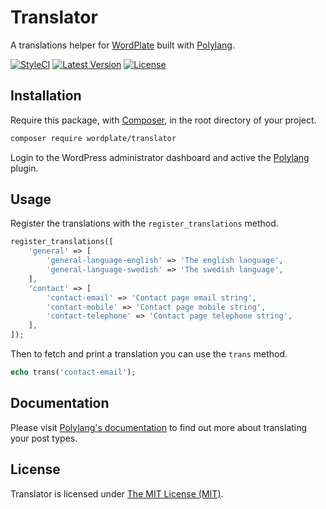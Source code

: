 # Translator

A translations helper for [WordPlate](https://wordplate.github.io/) built with [Polylang](https://wordpress.org/plugins/polylang/).

[![StyleCI](https://styleci.io/repos/58547586/shield?style=flat)](https://styleci.io/repos/58547586)
[![Latest Version](https://img.shields.io/github/release/wordplate/translator.svg?style=flat)](https://github.com/wordplate/translator/releases)
[![License](https://img.shields.io/packagist/l/wordplate/translator.svg?style=flat)](https://packagist.org/packages/wordplate/translator)

## Installation

Require this package, with [Composer](https://getcomposer.org/), in the root directory of your project.

```bash
composer require wordplate/translator
```

Login to the WordPress administrator dashboard and active the [Polylang](https://wordpress.org/plugins/polylang/) plugin.

## Usage

Register the translations with the `register_translations` method.

```php
register_translations([
    'general' => [
        'general-language-english' => 'The english language',
        'general-language-swedish' => 'The swedish language',
    ],
    'contact' => [
        'contact-email' => 'Contact page email string',
        'contact-mobile' => 'Contact page mobile string',
        'contact-telephone' => 'Contact page telephone string',
    ],
]);
```

Then to fetch and print a translation you can use the `trans` method.

```php
echo trans('contact-email');
```

## Documentation

Please visit [Polylang's documentation](https://wordpress.org/plugins/polylang/) to find out more about translating your post types.

## License

Translator is licensed under [The MIT License (MIT)](LICENSE).
